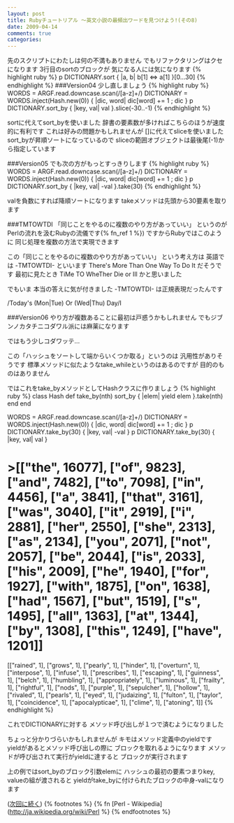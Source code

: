 ```yaml
---
layout: post
title: Rubyチュートリアル ～英文小説の最頻出ワードを見つけよう!(その8)
date: 2009-04-14
comments: true
categories:
---
```



先のスクリプトにわたしは何の不満もありません
でもリファクタリングはクセになります
3行目のsortのブロックが
気になる人には気になります
{% highlight ruby %}
 p DICTIONARY.sort { |a, b| b[1] <=> a[1] }[0...30]
{% endhighlight %}
###Version04
少し直しましょう
{% highlight ruby %}
 WORDS = ARGF.read.downcase.scan(/[a-z]+/)
 DICTIONARY = WORDS.inject(Hash.new(0)) { |dic, word| dic[word] += 1 ; dic }
 p DICTIONARY.sort_by { |key, val| val }.slice(-30..-1)
{% endhighlight %}

sortに代えてsort_byを使いました
辞書の要素数が多ければこちらのほうが速度的に有利です
これは好みの問題かもしれませんが
[]に代えてsliceを使いました
sort_byが昇順ソートになっているので
sliceの範囲オブジェクトは最後尾(-1)から指定しています

###Version05
でも次の方がもっとすっきりします
{% highlight ruby %}
 WORDS = ARGF.read.downcase.scan(/[a-z]+/)
 DICTIONARY = WORDS.inject(Hash.new(0)) { |dic, word| dic[word] += 1 ; dic }
 p DICTIONARY.sort_by { |key, val| -val }.take(30)
{% endhighlight %}

valを負数にすれば降順ソートになります
takeメソッドは先頭から30要素を取ります

###TMTOWTDI
「同じことをやるのに複数のやり方があっていい」
というのがPerlの流れを汲むRubyの流儀です{% fn_ref 1 %})
ですからRubyではこのように
同じ処理を複数の方法で実現できます

この「同じことをやるのに複数のやり方があっていい」
という考え方は
英語では -TMTOWTDI- といいます
There's More Than One Way To Do It だそうです
最初に見たとき
TiMe TO WheTher Die or Ill かと思いました

でもいま
本当の答えに気が付きました
 -TMTOWTDI- は正規表現だったんです

/Today's (Mon|Tue) Or (Wed|Thu) Day/I

###Version06
やり方が複数あることに最初は戸惑うかもしれません
でもジブンノカタチニコダワル派には麻薬になります

ではもう少しコダワッテ...

この「ハッシュをソートして端からいくつか取る」というのは
汎用性がありそうです
標準メソッドに似たようなtake_whileというのはあるのですが
目的のものはありません

ではこれをtake_byメソッドとしてHashクラスに作りましょう
{% highlight ruby %}
 class Hash
   def take_by(nth)
     sort_by { |elem| yield elem }.take(nth)
   end
 end
 
 WORDS = ARGF.read.downcase.scan(/[a-z]+/)
 DICTIONARY = WORDS.inject(Hash.new(0)) { |dic, word| dic[word] += 1 ; dic }
 p DICTIONARY.take_by(30) { |key, val| -val }
 p DICTIONARY.take_by(30) { |key, val| val }
 
 # >[["the", 16077], ["of", 9823], ["and", 7482], ["to", 7098], ["in", 4456], ["a", 3841], ["that", 3161], ["was", 3040], ["it", 2919], ["i", 2881], ["her", 2550], ["she", 2313], ["as", 2134], ["you", 2071], ["not", 2057], ["be", 2044], ["is", 2033], ["his", 2009], ["he", 1940], ["for", 1927], ["with", 1875], ["on", 1638], ["had", 1567], ["but", 1519], ["s", 1495], ["all", 1363], ["at", 1344], ["by", 1308], ["this", 1249], ["have", 1201]]
 [["rained", 1], ["grows", 1], ["pearly", 1], ["hinder", 1], ["overturn", 1], ["interpose", 1], ["infuse", 1], ["prescribes", 1], ["escaping", 1], ["guinness", 1], ["belch", 1], ["humbling", 1], ["appropriately", 1], ["luminous", 1], ["frailty", 1], ["rightful", 1], ["nods", 1], ["purple", 1], ["sepulcher", 1], ["hollow", 1], ["rivaled", 1], ["pearls", 1], ["eyed", 1], ["judaizing", 1], ["fulton", 1], ["taylor", 1], ["coincidence", 1], ["apocalypticae", 1], ["clime", 1], ["atoning", 1]]
{% endhighlight %}

これでDICTIONARYに対する
メソッド呼び出しが１つで済むようになりました

ちょっと分かりづらいかもしれませんが
キモはメソッド定義中のyieldです
yieldがあるとメソッド呼び出しの際に
ブロックを取れるようになります
メソッドが呼び出されて実行がyieldに達すると
ブロックが実行されます

上の例ではsort_byのブロック引数elemに
ハッシュの最初の要素つまりkey, valueの組が渡されると
yieldがtake_byに付けられたブロックの中身-valになります

([次回に続く](http://d.hatena.ne.jp/keyesberry/20090415))
{% footnotes %}
   {% fn [Perl - Wikipedia](http://ja.wikipedia.org/wiki/Perl %}
{% endfootnotes %}
